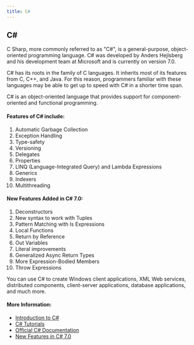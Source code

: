 ```yaml
---
title: C#
---
```


## C# 

C Sharp, more commonly referred to as "C#", is a general-purpose, object-oriented programming language. C# was developed by Anders Hejlsberg and his development team at Microsoft and is currently on version 7.0.

C# has its roots in the family of C languages. It inherits most of its features from C, C++, and Java. For this reason, programmers familiar with these languages may be able to get up to speed with C# in a shorter time span.

C# is an object-oriented language that provides support for component-oriented and functional programming.

#### Features of C# include:
1) Automatic Garbage Collection
2) Exception Handling
3) Type-safety
4) Versioning
5) Delegates
6) Properties
7) LINQ (Language-Integrated Query) and Lambda Expressions
8) Generics
9) Indexers
10) Multithreading

#### New Features Added in C# 7.0:
1) Deconstructors
2) New syntax to work with Tuples
3) Pattern Matching with Is Expressions
4) Local Functions
5) Return by Reference
6) Out Variables
7) Literal improvements
8) Generalized Async Return Types
9) More Expression-Bodied Members
10) Throw Expressions

You can use C# to create Windows client applications, XML Web services, distributed components, client-server applications, database applications, and much more.

#### More Information:


* <a href='https://docs.microsoft.com/en-us/dotnet/csharp/getting-started/introduction-to-the-csharp-language-and-the-net-framework' target='_blank' rel='nofollow'>Introduction to C#</a>
* <a href='https://www.microsoft.com/net/tutorials/csharp/getting-started' target='_blank' rel='nofollow'>C# Tutorials</a>
* <a href='https://docs.microsoft.com/en-us/dotnet/csharp/' target='_blank' rel='nofollow'>Official C# Documentation</a>
* <a href='https://msdn.microsoft.com/en-us/magazine/mt790184.aspx' target='_blank' rel='nofollow'>New Features in C# 7.0</a>